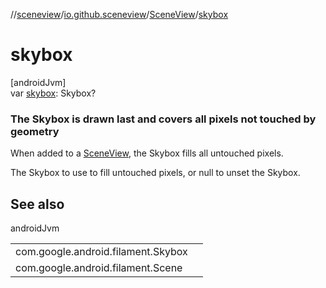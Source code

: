 //[sceneview](../../../index.md)/[io.github.sceneview](../index.md)/[SceneView](index.md)/[skybox](skybox.md)

# skybox

[androidJvm]\
var [skybox](skybox.md): Skybox?

###  The Skybox is drawn last and covers all pixels not touched by geometry

When added to a [SceneView](index.md), the Skybox fills all untouched pixels.

The Skybox to use to fill untouched pixels, or null to unset the Skybox.

## See also

androidJvm

| | |
|---|---|
| com.google.android.filament.Skybox |  |
| com.google.android.filament.Scene |  |
